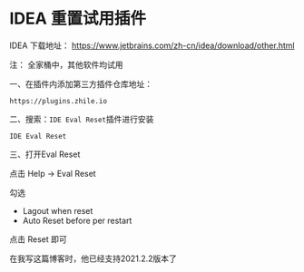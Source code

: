 # IDEA 重置试用插件

IDEA 下载地址： https://www.jetbrains.com/zh-cn/idea/download/other.html

注： 全家桶中，其他软件均试用

一、在插件内添加第三方插件仓库地址：

```
https://plugins.zhile.io
```

二、搜索：`IDE Eval Reset`插件进行安装

```
IDE Eval Reset
```

三、打开Eval Reset

点击 Help -> Eval Reset

勾选  

- Lagout when reset
- Auto Reset before per restart

点击 Reset 即可

在我写这篇博客时，他已经支持2021.2.2版本了